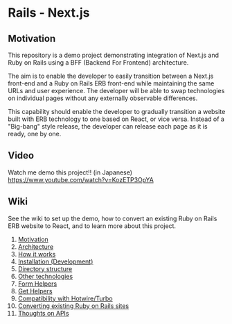 # Rails - Next.js

## Motivation

This repository is a demo project demonstrating integration of Next.js and Ruby on Rails using a BFF (Backend For Frontend) architecture.

The aim is to enable the developer to easily transition between a Next.js front-end and a Ruby on Rails ERB front-end while maintaining the same URLs and user experience. The developer will be able to swap technologies on individual pages without any externally observable differences.

This capability should enable the developer to gradually transition a website built with ERB technology to one based on React, or vice versa. Instead of a "Big-bang" style release, the developer can release each page as it is ready, one by one.

## Video

Watch me demo this project!! (in Japanese)
https://www.youtube.com/watch?v=KozETP3OpYA

## Wiki

See the wiki to set up the demo, how to convert an existing Ruby on Rails ERB website to React, and to learn more about this project.

1. [Motivation](https://github.com/naofumi/rails-nextjs/wiki/Motivation)
1. [Architecture](https://github.com/naofumi/rails-nextjs/wiki/Architecture)
1. [How it works](https://github.com/naofumi/rails-nextjs/wiki/How-It-Works)
1. [Installation (Development)](https://github.com/naofumi/rails-nextjs/wiki/Installation-(Development))
1. [Directory structure](https://github.com/naofumi/rails-nextjs/wiki/Directory-Structure)
1. [Other technologies](https://github.com/naofumi/rails-nextjs/wiki/Other-Technologies)
1. [Form Helpers](https://github.com/naofumi/rails-nextjs/wiki/Form-Helpers)
1. [Get Helpers](https://github.com/naofumi/rails-nextjs/wiki/Get-Helpers)
1. [Compatibility with Hotwire/Turbo](https://github.com/naofumi/rails-nextjs/wiki/Compatibility-With-Hotwire-Turbo)
1. [Converting existing Ruby on Rails sites](https://github.com/naofumi/rails-nextjs/wiki/Converting-Existing-Ruby-on-Rails-Sites)
1. [Thoughts on APIs](https://github.com/naofumi/rails-nextjs/wiki/Thoughts-on-APIs)
